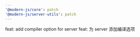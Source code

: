 ```yaml
---
'@modern-js/core': patch
'@modern-js/server-utils': patch
---
```


feat: add compiler option for server
feat: 为 server 添加编译选项
